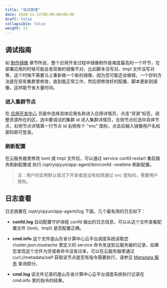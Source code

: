 ```yaml
---
title: "调试管理"
date: 2020-11-11T00:00:00+09:00
draft: false
collapsible: false
weight: 11
---
```


## 调试指南

如 [制作镜像](/appcenter/dev-platform/cluster-developer-guide/image-build/build) 章节所说，整个应用开发过程中镜像制作是难度最高的一个环节，在部署应用的时候可能会发现做的镜像不对，比如脚本没写对、tmpl 文件没写对等，这个时候不需要马上重新做一个新的镜像，因为您可能还会做错，一个好的方法是在现有集群里修改，直到能正常工作，然后把修改好的配置、脚本更新到镜像，这样能节省大量时间。

### 进入集群节点

在 [应用开发中心](http://appcenter.yiqiyun.sd.cegn.cn/developer) 页面中选择具体应用名称进入应用详情页，点击“资源”标签，调整资源所在的区，选中要调试的集群 id 进入集群详情页，左侧节点栏选中具体节点，右侧节点详情第一行节点 id 右侧有个 "vnc" 图标，点击后输入镜像用户名和密码即可登录。

### 刷新配置

在云服务器里修改 toml 或 tmpl 文件后，可以通过 service confd restart 重启服务刷新配置或 执行 /opt/yiqiyun/app-agent/bin/confd -onetime 刷新配置。

> 注：用户的实例默认情况下开发者是没有权限通过 vnc 登陆的，需要用户授权。

## 日志查看

日志放置在 /opt/yiqiyun/app-agent/log 下面，几个最有用的日志如下：

- **confd.log**  自动配置守护进程 confd 输出的日志信息，可以从这个文件查看配置文件 (toml，tmpl) 是否配置正确。

- **cmd.info**  这个文件是山东省计算中心云平台调度系统读取您 cluster.json.mustache 里定义的 service 命令发送到云服务器的记录，如果您发现这个文件为空或者命令没发过来，可以在云服务器里通过 curl://metadata/self 获取该节点是否有指令需要执行，请参见 [Metadata 服务](/appcenter/dev-platform/cluster-developer-guide/metadata/metadata-service) 查询部分。

- **cmd.log**  该文件记录的是山东省计算中心云平台调度系统执行记录在 cmd.info 里的指令的结果。